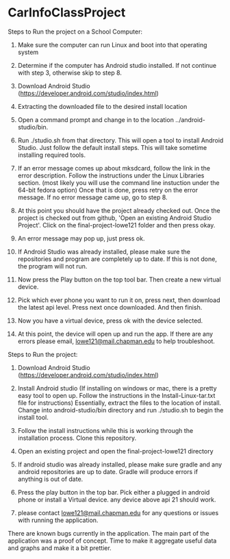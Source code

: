 # CarInfoClassProject

Steps to Run the project on a School Computer:

1. Make sure the computer can run Linux and boot into that operating system

2. Determine if the computer has Android studio installed. If not continue with step 3, otherwise skip to step 8.

3. Download Android Studio (https://developer.android.com/studio/index.html)

4. Extracting the downloaded file to the desired install location

5. Open a command prompt and change in to the location ../android-studio/bin.

6. Run ./studio.sh from that directory. This will open a tool to install Android Studio. Just follow the default install steps. This will take sometime installing required tools.

7. If an error message comes up about mksdcard, follow the link in the error description. Follow the instructions under the Linux Libraries section. (most likely you will use the command line instuction under the 64-bit fedora option) Once that is done, press retry on the error message. If no error message came up, go to step 8.

8. At this point you should have the project already checked out. Once the project is checked out from github, 'Open an existing Android Studio Project'. Click on the final-project-lowe121 folder and then press okay.

9. An error message may pop up, just press ok.

10. If Android Studio was already installed, please make sure the repositories and program are completely up to date. If this is not done, the program will not run.

11. Now press the Play button on the top tool bar. Then create a new virtual device.

12. Pick which ever phone you want to run it on, press next, then download the latest api level. Press next once downloaded. And then finish.

13. Now you have a virtual device, press ok with the device selected.

14. At this point, the device will open up and run the app. If there are any errors please email, lowe121@mail.chapman.edu to help troubleshoot.


Steps to Run the project:

1. Download Android Studio (https://developer.android.com/studio/index.html)

2. Install Android studio (If installing on windows or mac, there is a pretty easy tool to open up. Follow the instructions in the Install-Linux-tar.txt file for instructions)
		Essentially, extract the files to the location of install. Change into android-studio/bin directory and run ./studio.sh to begin the install tool.

3. Follow  the install instructions
		while this is working through the installation process. Clone this repository.

4. Open an existing project and open the final-project-lowe121 directory

5. If android studio was already installed, please make sure gradle and any android repositories are up to date. Gradle will produce errors if anything is out of date.

6. Press the play button in the top bar. Pick either a plugged in android phone or install a Virtual device. any device above api 21 should work.

7. please contact lowe121@mail.chapman.edu for any questions or issues with running the application.

There are known bugs currently in the application. The main part of the application was a proof of concept. Time to make it aggregate useful data and graphs and make it a bit prettier.
